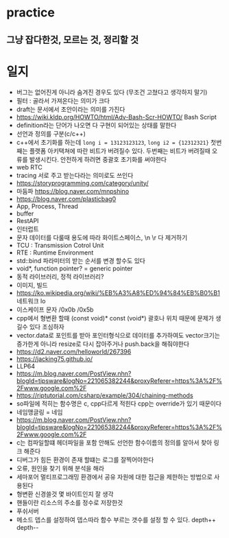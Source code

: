 # practice
그냥 잡다한것, 모르는 것, 정리할 것
---

# 일지

- 버그는 없어진게 아니라 숨겨진 경우도 있다 (무조건 고쳤다고 생각하지 말기)
- 필터 : 골라서 가져온다는 의미가 크다
- draft는 문서에서 초안이라는 의미를 가진다
- https://wiki.kldp.org/HOWTO/html/Adv-Bash-Scr-HOWTO/ Bash Script 
- definition라는 단어가 나오면 다 구현이 되어있는 상태를 말한다
- 선언과 정의를 구분(c/c++)
- c++에서 초기화를 하는데 `long i = 13123123123`,   `long i2 = {12312321}`  첫번째는 플랫폼 아키택쳐에 따란 비트가 버려질수 있다. 두번째는 비트가 버려질때 오류를 발생시킨다. 안전하게 하려면 중괄호 초기화를 써야한다
- web RTC
- tracing 서로 주고 받는다라는 의미로도 쓰인다
- https://storyprogramming.com/category/unity/
- 마둠파 https://blog.naver.com/mnpshino
- https://blog.naver.com/plasticbag0
- App, Process, Thread
- buffer
- RestAPI
- 인터럽트
- 문자 데이터를 다룰때 용도에 따라 화이트스페이스, \n \r  다 제거하기
- TCU : Transmission Cotrol Unit
- RTE : Runtime Environment
- std::bind 파라미터의 받는 순서를 변경 할수도 있다
- void*, function pointer? = generic pointer
- 동적 라이브러리, 정적 라이브러리?
- 이미지, 빌드
- https://ko.wikipedia.org/wiki/%EB%A3%A8%ED%94%84%EB%B0%B1 네트워크 lo
- 이스케이프 문자 /0x0b /0x5b
- cpp에서 형변환 할때 (const void)* const (void*) 괄호나 위치 때문에 문제가 생길수 있다 조심하자 
- vector.data로 포인트를 받아 포인터형식으로 데이터를 추가하여도 vector크기는 증가한게 아니라 resize로 다시 잡아주거나 push.back을 해줘야한다
- https://d2.naver.com/helloworld/267396
- https://jacking75.github.io/
- LLP64
- https://m.blog.naver.com/PostView.nhn?blogId=tipsware&logNo=221065382244&proxyReferer=https%3A%2F%2Fwww.google.com%2F
- https://riptutorial.com/csharp/example/304/chaining-methods
- so파일에 적히는 함수명은 c, cpp다르게 적힌다 cpp는 override가 있기 때문이다
- 네임맹글링 = 네임 
- https://m.blog.naver.com/PostView.nhn?blogId=tipsware&logNo=221065382244&proxyReferer=https%3A%2F%2Fwww.google.com%2F
- c는 컴파일할떄 헤더파일을 포함 안해도 선언한 함수이름의 정의를 알아서 찾아 링크 해준다
- 디버그가 힘든 환경이 존재 할떄는 로그를 잘찍어야한다
- 오류, 원인을 찾기 위해 분석을 해라
- 세마포어 멀티프로그래밍 환경에서 공유 자원에 대한 접근을 제한하는 방법으로 사용된다
- 형변환 신경쓸것 몇 바이트인지 잘 생각 
- 핸들이란 리소스의 주소를 정수로 저장한것
- 푸쉬서버
- 메소드 뎁스를 설정하여 뎁스따라 함수 부르는 갯수를 설정 할 수 있다. depth++ depth--
